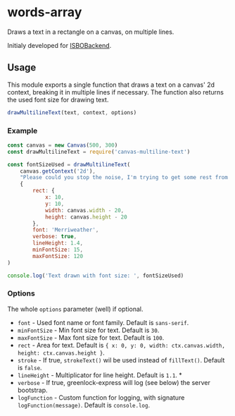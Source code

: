 # words-array

Draws a text in a rectangle on a canvas, on multiple lines.

Initialy developed for [ISBOBackend](https://gitlab.com/davideblasutto/ISBOBackend/).

## Usage
This module exports a single function that draws a text on a canvas' 2d context, breaking it in multiple lines if necessary.
The function also returns the used font size for drawing text.

```javascript
drawMultilineText(text, context, options)
```

### Example
```javascript
const canvas = new Canvas(500, 300)
const drawMultilineText = require('canvas-multiline-text')

const fontSizeUsed = drawMultilineText(
	canvas.getContext('2d'),
	"Please could you stop the noise, I'm trying to get some rest from all the unborn chicken voices in my head. What's that? What's that?",
	{
		rect: {
			x: 10,
			y: 10,
			width: canvas.width - 20,
			height: canvas.height - 20
		},
		font: 'Merriweather',
		verbose: true,
		lineHeight: 1.4,
		minFontSize: 15,
		maxFontSize: 120
)

console.log('Text drawn with font size: ', fontSizeUsed)
```

### Options
The whole `options` parameter (well) if optional.
 * `font` - Used font name or font family. Default is `sans-serif`.
 * `minFontSize` - Min font size for text. Default is `30`.
 * `maxFontSize` - Max font size for text. Default is `100`.
 * `rect` - Area for text. Default is `{ x: 0, y: 0, width: ctx.canvas.width, height: ctx.canvas.height }`.
 * `stroke` - If true, `strokeText()` wil be used instead of `fillText()`. Default is `false`.
 * `lineHeight` - Multiplicator for line height. Default is `1.1`. * 
 * `verbose` - If true, greenlock-express will log (see below) the server bootstrap.
 * `logFunction` - Custom function for logging, with signature `logFunction(message)`. Default is `console.log`.

